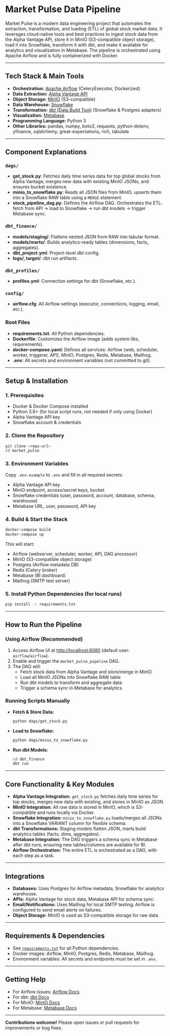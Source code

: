 # Market Pulse Data Pipeline

Market Pulse is a modern data engineering project that automates the extraction, transformation, and loading (ETL) of global stock market data. It leverages cloud-native tools and best practices to ingest stock data from the Alpha Vantage API, store it in MinIO (S3-compatible object storage), load it into Snowflake, transform it with dbt, and make it available for analytics and visualization in Metabase. The pipeline is orchestrated using Apache Airflow and is fully containerized with Docker.

---

## Tech Stack & Main Tools

- **Orchestration:** [Apache Airflow](https://airflow.apache.org/) (CeleryExecutor, Dockerized)
- **Data Extraction:** [Alpha Vantage API](https://www.alphavantage.co/)
- **Object Storage:** [MinIO](https://min.io/) (S3-compatible)
- **Data Warehouse:** [Snowflake](https://www.snowflake.com/)
- **Transformation:** [dbt (Data Build Tool)](https://www.getdbt.com/) (Snowflake & Postgres adapters)
- **Visualization:** [Metabase](https://www.metabase.com/)
- **Programming Language:** Python 3
- **Other Libraries:** pandas, numpy, boto3, requests, python-dotenv, yfinance, sqlalchemy, great-expectations, rich, tabulate

---

## Component Explanations

### `dags/`
- **get_stock.py**: Fetches daily time series data for top global stocks from Alpha Vantage, merges new data with existing MinIO JSONs, and ensures bucket existence.
- **minio_to_snowflake.py**: Reads all JSON files from MinIO, upserts them into a Snowflake RAW table using a `MERGE` statement.
- **stock_pipeline_dag.py**: Defines the Airflow DAG. Orchestrates the ETL: fetch from API → load to Snowflake → run dbt models → trigger Metabase sync.

### `dbt_finance/`
- **models/staging/**: Flattens nested JSON from RAW into tabular format.
- **models/marts/**: Builds analytics-ready tables (dimensions, facts, aggregates).
- **dbt_project.yml**: Project-level dbt config.
- **logs/, target/**: dbt run artifacts.

### `dbt_profiles/`
- **profiles.yml**: Connection settings for dbt (Snowflake, etc.).

### `config/`
- **airflow.cfg**: All Airflow settings (executor, connections, logging, email, etc.).


### Root Files
- **requirements.txt**: All Python dependencies.
- **Dockerfile**: Customizes the Airflow image (adds system libs, requirements).
- **docker-compose.yaml**: Defines all services: Airflow (web, scheduler, worker, triggerer, API), MinIO, Postgres, Redis, Metabase, Mailhog.
- **.env**: All secrets and environment variables (not committed to git).

---

## Setup & Installation

### 1. Prerequisites

- Docker & Docker Compose installed
- Python 3.8+ (for local script runs, not needed if only using Docker)
- Alpha Vantage API key
- Snowflake account & credentials

### 2. Clone the Repository

```sh
git clone <repo-url>
cd market_pulse
```

### 3. Environment Variables

Copy `.env.example` to `.env` and fill in all required secrets:

- Alpha Vantage API key
- MinIO endpoint, access/secret keys, bucket
- Snowflake credentials (user, password, account, database, schema, warehouse)
- Metabase URL, user, password, API key

### 4. Build & Start the Stack

```sh
docker-compose build
docker-compose up
```

This will start:
- Airflow (webserver, scheduler, worker, API, DAG processor)
- MinIO (S3-compatible object storage)
- Postgres (Airflow metadata DB)
- Redis (Celery broker)
- Metabase (BI dashboard)
- Mailhog (SMTP test server)

### 5. Install Python Dependencies (for local runs)

```sh
pip install -r requirements.txt
```

---

## How to Run the Pipeline

### Using Airflow (Recommended)

1. Access Airflow UI at [http://localhost:8080](http://localhost:8080) (default user: `airflow`/`airflow`).
2. Enable and trigger the `market_pulse_pipeline` DAG.
3. The DAG will:
   - Fetch stock data from Alpha Vantage and store/merge in MinIO
   - Load all MinIO JSONs into Snowflake RAW table
   - Run dbt models to transform and aggregate data
   - Trigger a schema sync in Metabase for analytics

### Running Scripts Manually

- **Fetch & Store Data:**
  ```sh
  python dags/get_stock.py
  ```
- **Load to Snowflake:**
  ```sh
  python dags/minio_to_snowflake.py
  ```
- **Run dbt Models:**
  ```sh
  cd dbt_finance
  dbt run
  ```

---

## Core Functionality & Key Modules

- **Alpha Vantage Integration:** `get_stock.py` fetches daily time series for top stocks, merges new data with existing, and stores in MinIO as JSON.
- **MinIO Integration:** All raw data is stored in MinIO, which is S3-compatible and runs locally via Docker.
- **Snowflake Integration:** `minio_to_snowflake.py` loads/merges all JSONs into a Snowflake VARIANT column for flexible schema.
- **dbt Transformations:** Staging models flatten JSON, marts build analytics tables (facts, dims, aggregates).
- **Metabase Integration:** The DAG triggers a schema sync in Metabase after dbt runs, ensuring new tables/columns are available for BI.
- **Airflow Orchestration:** The entire ETL is orchestrated as a DAG, with each step as a task.

---

## Integrations

- **Databases:** Uses Postgres for Airflow metadata, Snowflake for analytics warehouse.
- **APIs:** Alpha Vantage for stock data, Metabase API for schema sync.
- **Email/Notifications:** Uses Mailhog for local SMTP testing; Airflow is configured to send email alerts on failures.
- **Object Storage:** MinIO is used as S3-compatible storage for raw data.

---

## Requirements & Dependencies

- See [`requirements.txt`](requirements.txt) for all Python dependencies.
- Docker images: Airflow, MinIO, Postgres, Redis, Metabase, Mailhog.
- Environment variables: All secrets and endpoints must be set in `.env`.

---

## Getting Help

- For Airflow issues: [Airflow Docs](https://airflow.apache.org/docs/)
- For dbt: [dbt Docs](https://docs.getdbt.com/)
- For MinIO: [MinIO Docs](https://min.io/docs/)
- For Metabase: [Metabase Docs](https://www.metabase.com/docs/)

---

**Contributions welcome!** Please open issues or pull requests for improvements or bug fixes.
